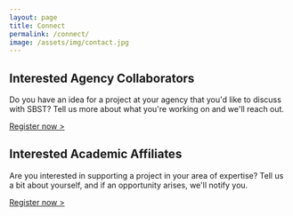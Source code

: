 ```yaml
---
layout: page
title: Connect
permalink: /connect/
image: /assets/img/contact.jpg
---
```


## Interested Agency Collaborators

Do you have an idea for a project at your agency that you'd like to discuss with SBST? Tell us more about what you're working on and we'll reach out.

[Register now >](https://docs.google.com/a/gsa.gov/forms/d/1Ho5LmjXDGwrxwnLE3MVIA7yNv9LdQmeKBcbSRHqK0AQ/viewform)

## Interested Academic Affiliates

Are you interested in supporting a project in your area of expertise? Tell us a bit about yourself, and if an opportunity arises, we'll notify you.

[Register now >](https://docs.google.com/a/gsa.gov/forms/d/1Q-htQ4boVP4sSeAsgkejfQbS3opMMRXR0Er4s7hdsGg/viewform)
